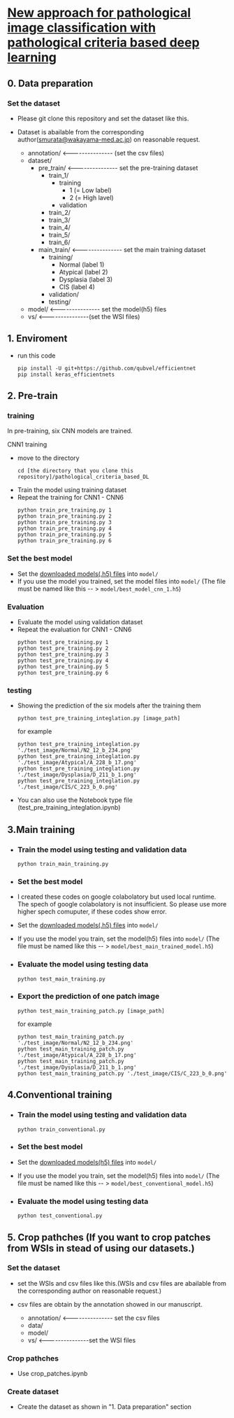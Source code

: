 # [New approach for pathological image classification with pathological criteria based deep learning]() 


## 0. Data preparation
### Set the dataset
- Please git clone this repository and set the dataset like this.
- Dataset is abailable from the corresponding author(smurata@wakayama-med.ac.jp) on reasonable request.
     
    - annotation/    <--------------- (set the csv files)
    - dataset/
        - pre_train/    <--------------- set the pre-training dataset
            - train_1/
                - training
                    - 1 (= Low label)
                    - 2 (= High lavel)
                - validation
            - train_2/
            - train_3/
            - train_4/
            - train_5/
            - train_6/
        - main_train/    <--------------- set the main training dataset
            - training/
                - Normal (label 1)
                - Atypical (label 2)
                - Dysplasia (label 3)
                - CIS (label 4)
            - validation/
            - testing/
    - model/    <--------------- set the model(h5) files
    - vs/    <---------------(set the WSI files)

## 1. Enviroment
- run this code
    ```
    pip install -U git+https://github.com/qubvel/efficientnet
    pip install keras_efficientnets
    ```

## 2. Pre-train
### training
In pre-training, six CNN models are trained. 

CNN1 training
- move to the directory
    ```
    cd [the directory that you clone this repository]/pathological_criteria_based_DL
    ```
- Train the model using training dataset
- Repeat the training for CNN1 - CNN6
    ```
    python train_pre_training.py 1
    python train_pre_training.py 2
    python train_pre_training.py 3
    python train_pre_training.py 4
    python train_pre_training.py 5
    python train_pre_training.py 6
    ```

### Set the best model
- Set the [downloaded models(.h5) files](https://figshare.com/s/0a2a8c8e967786f735bd) into ```model/``` 
- If you use the model you trained, set the model files into ```model/``` (The file must be named like this -- > ```model/best_model_cnn_1.h5```)

### Evaluation
- Evaluate the model using validation dataset
- Repeat the evaluation for CNN1 - CNN6
    ```
    python test_pre_training.py 1
    python test_pre_training.py 2
    python test_pre_training.py 3
    python test_pre_training.py 4
    python test_pre_training.py 5
    python test_pre_training.py 6
    ```

### testing
- Showing the prediction of the six models after the training them

    ```
    python test_pre_training_integlation.py [image_path]
    ```
    for example
    ```
    python test_pre_training_integlation.py './test_image/Normal/N2_12_b_234.png'
    python test_pre_training_integlation.py './test_image/Atypical/A_228_b_17.png'
    python test_pre_training_integlation.py './test_image/Dysplasia/D_211_b_1.png'
    python test_pre_training_integlation.py './test_image/CIS/C_223_b_0.png'
    ```
- You can also use the Notebook type file (test_pre_training_integlation.ipynb)  

## 3.Main training
- ### Train the model using testing and validation data 
    ```
    python train_main_training.py
    ```
- ### Set the best model
- I created these codes on google colabolatory but used local runtime. The spech of google colabolatory is not insufficient. So please use more higher spech comuputer, if these codes show error.
- Set the [downloaded models(.h5) files](https://figshare.com/s/0a2a8c8e967786f735bd) into ```model/``` 
- If you use the model you train, set the model(h5) files into ```model/``` (The file must be named like this -- > ```model/best_main_trained_model.h5```)

- ### Evaluate the model using testing data
    ```
    python test_main_training.py
    ```
- ### Export the prediction of one patch image
    ```
    python test_main_training_patch.py [image_path]
    ```
    for example
    ```
    python test_main_training_patch.py './test_image/Normal/N2_12_b_234.png'
    python test_main_training_patch.py './test_image/Atypical/A_228_b_17.png'
    python test_main_training_patch.py './test_image/Dysplasia/D_211_b_1.png'
    python test_main_training_patch.py './test_image/CIS/C_223_b_0.png'
    ```


## 4.Conventional training
- ### Train the model using testing and validation data 
    ```
    python train_conventional.py
    ```
- ### Set the best model
- Set the [downloaded models(h5) files](https://figshare.com/s/0a2a8c8e967786f735bd) into ```model/``` 
- If you use the model you train, set the model(h5) files into ```model/``` (The file must be named like this -- > ```model/best_conventional_model.h5```)

- ### Evaluate the model using testing data
    ```
    python test_conventional.py
    ```

## 5. Crop pathches (If you want to crop patches from WSIs in stead of using our datasets.)
### Set the dataset
- set the WSIs and csv files like this.(WSIs and csv files are abailable from the corresponding author on reasonable request.)
- csv files are obtain by the annotation showed in our manuscript.
     
    - annotation/  <--------------- set the csv files
    - data/
    - model/
    - vs/  <---------------set the WSI files
    
### Crop pathches
- Use crop_patches.ipynb

### Create dataset
- Create the dataset as shown in "1. Data preparation" section
